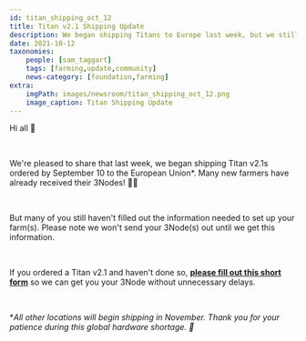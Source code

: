 ```yaml
---
id: titan_shipping_oct_12
title: Titan v2.1 Shipping Update
description: We began shipping Titans to Europe last week, but we still need information from many farmers.
date: 2021-10-12
taxonomies:
    people: [sam_taggart]
    tags: [farming,update,community]
    news-category: [foundation,farming]
extra:
    imgPath: images/newsroom/titan_shipping_oct_12.png
    image_caption: Titan Shipping Update
---
```


Hi all 👋

<br/>

We're pleased to share that last week, we began shipping Titan v2.1s ordered by September 10 to the European Union*. Many new farmers have already received their 3Nodes! 👩‍🌾

<br/>

But many of you still haven't filled out the information needed to set up your farm(s). Please note we won't send your 3Node(s) out until we get this information.

<br/>

If you ordered a Titan v2.1 and haven't done so, **[please fill out this short form](https://forms.gle/p8947F8kytTpcJKW6)** so we can get you your 3Node without unnecessary delays.

<br/>

**All other locations will begin shipping in November. Thank you for your patience during this global hardware shortage. 🙏*
